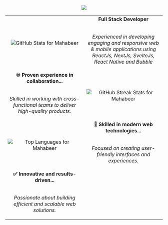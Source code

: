 <p align="center">
  <img src="https://readme-typing-svg.herokuapp.com?color=68b486&size=28&duration=6000&vCenter=true&width=600&height=80&lines=Mahabeer+Kumar%2C+a+skilled+Frontend+Developer+from+India." />
</p>

<table>
  <tbody>
    <tr>
      <td width="50%" valign="middle" align="center">
        <img src="https://github-readme-stats-bay88.vercel.app/api?username=Mr-Mahabeer&show_icons=true&hide_border=true&include_all_commits=true&count_private=true&theme=merko" alt="GitHub Stats for Mahabeer" />
      </td>
      <td width="50%" valign="middle" align="center">
        <b>Full Stack Developer</b>
        <br />
        <br />
        <p>
          <em>Experienced in developing engaging and responsive web & mobile applications using ReactJs, NextJs, SvelteJs, React Native and Bubble</em>
        </p>
      </td>
    </tr>
    <tr>
      <td width="50%" valign="middle" align="center">
        <b>♾️ Proven experience in collaboration...</b>
        <br />
        <br />
        <p>
        <em>Skilled in working with cross-functional teams to deliver high-quality products.</em>
        </p>
      </td>
      <td width="50%" valign="middle" align="center">
        <img src="https://github-readme-streak-stats.herokuapp.com/?user=Mr-Mahabeer&theme=merko&hide_border=true" alt="GitHub Streak Stats for Mahabeer" />
      </td>
    </tr>
    <tr>
      <td width="50%" valign="middle" align="center">
        <img align="center" src="https://github-readme-stats-bay88.vercel.app/api/top-langs?username=Mr-Mahabeer&include_all_commits=true&count_private=true&show_icons=true&layout=compact&theme=merko&hide_border=true" alt="Top Languages for Mahabeer" />
      </td>
      <td width="50%" valign="middle" align="center">
        <b>🥷 Skilled in modern web technologies...</b>
        <br />
        <br />
        <p>
          <em>Focused on creating user-friendly interfaces and experiences.</em>
        </p>
      </td>
    </tr>
    <tr>
      <td width="50%" valign="middle" align="center">
        <b>✅ Innovative and results-driven...</b>
        <br />
        <br />
        <p>
          <em>Passionate about building efficient and scalable web solutions.</em>
        </p>
      </td>
      <td width="50%" valign="middle" align="center">
        <img align="center" src="https://github-readme-stats-bay88.vercel.app/api?username=Mr-Mahabeer&include_all_commits=true&count_private=true&show_icons=true&layout=compact&theme=me
